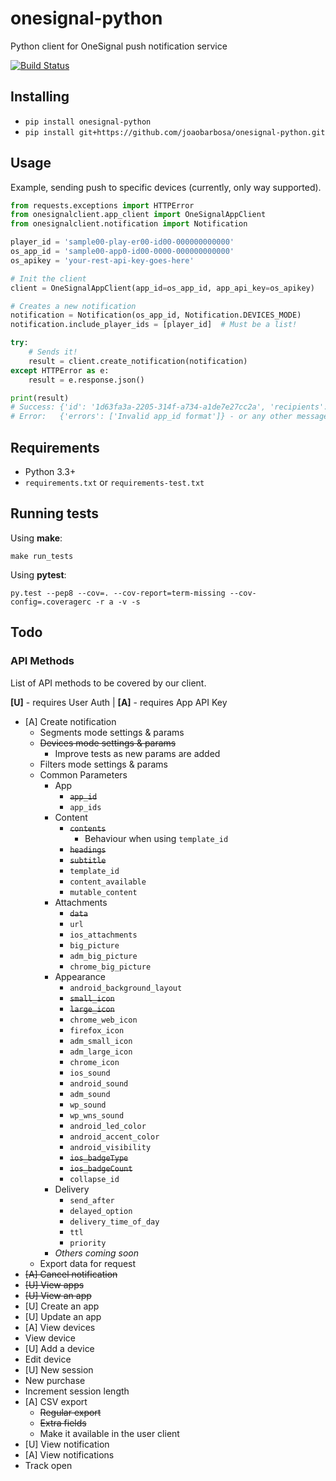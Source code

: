 # onesignal-python
Python client for OneSignal push notification service

[![Build Status](https://travis-ci.org/joaobarbosa/onesignal-python.png?branch=master)](https://travis-ci.org/joaobarbosa/onesignal-python)

## Installing

- ```pip install onesignal-python```
- ```pip install git+https://github.com/joaobarbosa/onesignal-python.git```

## Usage

Example, sending push to specific devices (currently, only way supported).

```python
from requests.exceptions import HTTPError
from onesignalclient.app_client import OneSignalAppClient
from onesignalclient.notification import Notification

player_id = 'sample00-play-er00-id00-000000000000'
os_app_id = 'sample00-app0-id00-0000-000000000000'
os_apikey = 'your-rest-api-key-goes-here'

# Init the client
client = OneSignalAppClient(app_id=os_app_id, app_api_key=os_apikey)

# Creates a new notification
notification = Notification(os_app_id, Notification.DEVICES_MODE)
notification.include_player_ids = [player_id]  # Must be a list!

try:
    # Sends it!
    result = client.create_notification(notification)
except HTTPError as e:
    result = e.response.json()

print(result)
# Success: {'id': '1d63fa3a-2205-314f-a734-a1de7e27cc2a', 'recipients': 1}
# Error:   {'errors': ['Invalid app_id format']} - or any other message
```

## Requirements

- Python 3.3+
- ```requirements.txt``` or ```requirements-test.txt```

## Running tests

Using **make**:

```make run_tests```

Using **pytest**:

```py.test --pep8 --cov=. --cov-report=term-missing --cov-config=.coveragerc -r a -v -s```

## Todo

### API Methods

List of API methods to be covered by our client.

**[U]** - requires User Auth | **[A]** - requires App API Key

- [A] Create notification
    - Segments mode settings & params
    - ~~Devices mode settings & params~~
        - Improve tests as new params are added
    - Filters mode settings & params
    - Common Parameters
        - App
            - ~~```app_id```~~
            - ```app_ids```
        - Content
            - ~~```contents```~~
                - Behaviour when using ```template_id```
            - ~~```headings```~~
            - ~~```subtitle```~~
            - ```template_id```
            - ```content_available```
            - ```mutable_content```
        - Attachments
            - ~~```data```~~
            - ```url```
            - ```ios_attachments```
            - ```big_picture```
            - ```adm_big_picture```
            - ```chrome_big_picture```
        - Appearance
            - ```android_background_layout```
            - ~~```small_icon```~~
            - ~~```large_icon```~~
            - ```chrome_web_icon```
            - ```firefox_icon```
            - ```adm_small_icon```
            - ```adm_large_icon```
            - ```chrome_icon```
            - ```ios_sound```
            - ```android_sound```
            - ```adm_sound```
            - ```wp_sound```
            - ```wp_wns_sound```
            - ```android_led_color```
            - ```android_accent_color```
            - ```android_visibility```
            - ~~```ios_badgeType```~~
            - ~~```ios_badgeCount```~~
            - ```collapse_id```
        - Delivery
            - ```send_after```
            - ```delayed_option```
            - ```delivery_time_of_day```
            - ```ttl```
            - ```priority```
        - _Others coming soon_
    - Export data for request
- ~~[A] Cancel notification~~
- ~~[U] View apps~~
- ~~[U] View an app~~
- [U] Create an app
- [U] Update an app
- [A] View devices
- View device
- [U] Add a device
- Edit device
- [U] New session
- New purchase
- Increment session length
- [A] CSV export
    - ~~Regular export~~
    - ~~Extra fields~~
    - Make it available in the user client
- [U] View notification
- [A] View notifications
- Track open
